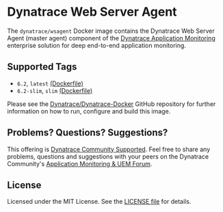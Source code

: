 # Dynatrace Web Server Agent

The `dynatrace/wsagent` Docker image contains the Dynatrace Web Server Agent (master agent) component of the [Dynatrace Application Monitoring](http://www.dynatrace.com/en/products/application-monitoring.html) enterprise solution for deep end-to-end application monitoring.

## Supported Tags

- `6.2`, `latest` [(Dockerfile)](https://github.com/dynaTrace/Dynatrace-Docker/blob/master/Dynatrace-WebServer-Agent/Dockerfile)
- `6.2-slim`, `slim` [(Dockerfile)](https://github.com/dynaTrace/Dynatrace-Docker/blob/master/Dynatrace-WebServer-Agent/Dockerfile.slim)

Please see the [Dynatrace/Dynatrace-Docker](https://github.com/dynaTrace/Dynatrace-Docker/tree/master/Dynatrace-WebServer-Agent) GitHub repository for further information on how to run, configure and build this image.

## Problems? Questions? Suggestions?

This offering is [Dynatrace Community Supported](https://community.dynatrace.com/community/display/DL/Support+Levels#SupportLevels-Communitysupported/NotSupportedbyDynatrace(providedbyacommunitymember)). Feel free to share any problems, questions and suggestions with your peers on the Dynatrace Community's [Application Monitoring & UEM Forum](https://answers.dynatrace.com/spaces/146/index.html).

## License

Licensed under the MIT License. See the [LICENSE file](https://github.com/dynaTrace/Dynatrace-Docker/blob/master/LICENSE) for details.